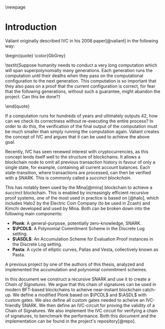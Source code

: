 \newpage

# Introduction

Valiant originally described IVC in his 2008 paper[@valiant] in the following
way:

\begin{quote}
\color{GbGrey}

\textit{Suppose humanity needs to conduct a very long computation which will span
superpolynomially many generations. Each generation runs the computation
until their deaths when they pass on the computational configuration to the
next generation. This computation is so important that they also pass on a
proof that the current configuration is correct, for fear that the following
generations, without such a guarantee, might abandon the project. Can this
be done?}

\end{quote}

If a computation runs for hundreds of years and ultimately outputs 42, how can
we check its correctness without re-executing the entire process? In order
to do this, the verification of the final output of the computation must be
much smaller than simply running the computation again. Valiant creates the
concept of IVC and argues that it can be used to achieve the above goal.

Recently, IVC has seen renewed interest with cryptocurrencies, as this concept
lends itself well to the structure of blockchains. It allows a blockchain node
to omit all previous transaction history in favour of only a single state,
for example, containing all current account balances. Each state-transition,
where transactions are processed, can then be verified with a SNARK. This
is commonly called a _succinct blockchain_.

This has notably been used by the Mina[@mina] blockchain to achieve a succinct
blockchain. This is enabled by increasingly efficient recursive proof systems,
one of the most used in practice is based on [@halo], which includes Halo2
by the Electric Coin Company (to be used in Zcash) and Kimchi developed and
used by Mina. Both can be broken down into the following main components:

- **Plonk**: A general-purpose, potentially zero-knowledge, SNARK.
- **$\PCDL$**: A Polynomial Commitment Scheme in the Discrete Log setting.
- **$\ASDL$**: An Accumulation Scheme for Evaluation Proof instances in the Discrete Log setting.
- **Pasta**: A cycle of elliptic curves, Pallas and Vesta, collectively known as Pasta.

A previous project by one of the authors of this thesis, analyzed and
implemented the accumulation and polynomial commitment schemes.

In this document we construct a recursive SNARK and use it to create a _Chain
of Signatures_.  We argue that this chain of signatures can be used in modern
BFT-based blockchains to acheive near-instant blockchain catch-up. We define
a modified Plonk based on $\PCDL$ and $\ASDL$ with custom gates. We also
define all custom gates needed to acheive an IVC-friendly SNARK. We then
define an IVC-circuit for proving the validity of a Chain of Signatures.
We also implement the IVC circuit for verifying a chain of signatures, to
benchmark the performance. Both this document and the implementation can be
found in the project's repository[@repo].
